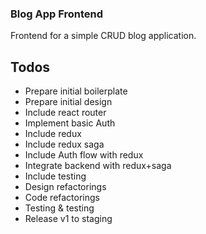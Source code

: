 ### Blog App Frontend

Frontend for a simple CRUD blog application.

## Todos

- Prepare initial boilerplate
- Prepare initial design
- Include react router
- Implement basic Auth
- Include redux
- Include redux saga
- Include Auth flow with redux
- Integrate backend with redux+saga
- Include testing
- Design refactorings
- Code refactorings
- Testing & testing
- Release v1 to staging
